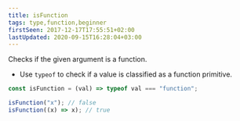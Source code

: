 ```yaml
---
title: isFunction
tags: type,function,beginner
firstSeen: 2017-12-17T17:55:51+02:00
lastUpdated: 2020-09-15T16:28:04+03:00
---
```


Checks if the given argument is a function.

- Use `typeof` to check if a value is classified as a function primitive.

```js
const isFunction = (val) => typeof val === "function";
```

```js
isFunction("x"); // false
isFunction((x) => x); // true
```

